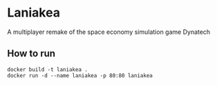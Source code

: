 # Laniakea
A multiplayer remake of the space economy simulation game Dynatech

## How to run
```
docker build -t laniakea .
docker run -d --name laniakea -p 80:80 laniakea
```
